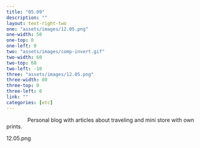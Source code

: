 ```yaml
---
title: "05.09"
description: ""
layout: text-right-two
one: "assets/images/12.05.png"
one-width: 50
one-top: 0
one-left: 0
two: "assets/images/comp-invert.gif"
two-width: 60
two-top: 60
two-left: -10
three: "assets/images/12.05.png"
three-width: 80
three-top: 0
three-left: 0
link: ""
categories: [etc]
---
```


&nbsp; &nbsp; &nbsp; &nbsp; &nbsp; &nbsp; &nbsp; Personal blog with articles about traveling and mini store with own prints.



12.05.png